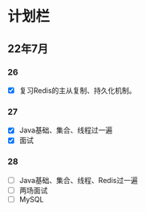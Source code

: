 # 计划栏

## 22年7月

### 26

- [x] 复习Redis的主从复制、持久化机制。

### 27

- [x] Java基础、集合、线程过一遍
- [x] 面试

### 28

- [ ] Java基础、集合、线程、Redis过一遍
- [ ] 两场面试
- [ ] MySQL